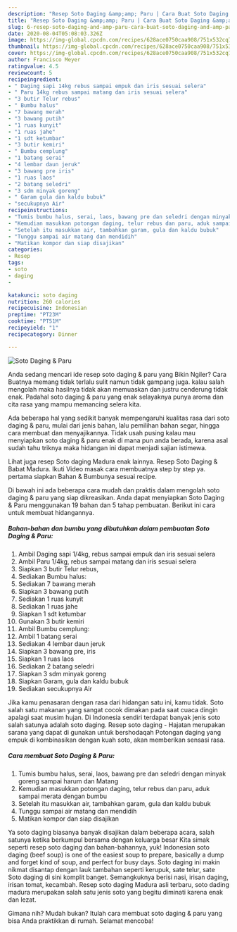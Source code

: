 ```yaml
---
description: "Resep Soto Daging &amp;amp; Paru | Cara Buat Soto Daging &amp;amp; Paru Yang Mudah Dan Praktis"
title: "Resep Soto Daging &amp;amp; Paru | Cara Buat Soto Daging &amp;amp; Paru Yang Mudah Dan Praktis"
slug: 6-resep-soto-daging-and-amp-paru-cara-buat-soto-daging-and-amp-paru-yang-mudah-dan-praktis
date: 2020-08-04T05:08:03.326Z
image: https://img-global.cpcdn.com/recipes/628ace0750caa908/751x532cq70/soto-daging-paru-foto-resep-utama.jpg
thumbnail: https://img-global.cpcdn.com/recipes/628ace0750caa908/751x532cq70/soto-daging-paru-foto-resep-utama.jpg
cover: https://img-global.cpcdn.com/recipes/628ace0750caa908/751x532cq70/soto-daging-paru-foto-resep-utama.jpg
author: Francisco Meyer
ratingvalue: 4.5
reviewcount: 5
recipeingredient:
- " Daging sapi 14kg rebus sampai empuk dan iris sesuai selera"
- " Paru 14kg rebus sampai matang dan iris sesuai selera"
- "3 butir Telur rebus"
- " Bumbu halus"
- "7 bawang merah"
- "3 bawang putih"
- "1 ruas kunyit"
- "1 ruas jahe"
- "1 sdt ketumbar"
- "3 butir kemiri"
- " Bumbu cemplung"
- "1 batang serai"
- "4 lembar daun jeruk"
- "3 bawang pre iris"
- "1 ruas laos"
- "2 batang seledri"
- "3 sdm minyak goreng"
- " Garam gula dan kaldu bubuk"
- "secukupnya Air"
recipeinstructions:
- "Tumis bumbu halus, serai, laos, bawang pre dan seledri dengan minyak goreng sampai harum dan Matang"
- "Kemudian masukkan potongan daging, telur rebus dan paru, aduk sampai merata dengan bumbu"
- "Setelah itu masukkan air, tambahkan garam, gula dan kaldu bubuk"
- "Tunggu sampai air matang dan mendidih"
- "Matikan kompor dan siap disajikan"
categories:
- Resep
tags:
- soto
- daging
- 

katakunci: soto daging  
nutrition: 260 calories
recipecuisine: Indonesian
preptime: "PT23M"
cooktime: "PT51M"
recipeyield: "1"
recipecategory: Dinner

---
```



![Soto Daging &amp; Paru](https://img-global.cpcdn.com/recipes/628ace0750caa908/751x532cq70/soto-daging-paru-foto-resep-utama.jpg)

Anda sedang mencari ide resep soto daging &amp; paru yang Bikin Ngiler? Cara Buatnya memang tidak terlalu sulit namun tidak gampang juga. kalau salah mengolah maka hasilnya tidak akan memuaskan dan justru cenderung tidak enak. Padahal soto daging &amp; paru yang enak selayaknya punya aroma dan cita rasa yang mampu memancing selera kita.

Ada beberapa hal yang sedikit banyak mempengaruhi kualitas rasa dari soto daging &amp; paru, mulai dari jenis bahan, lalu pemilihan bahan segar, hingga cara membuat dan menyajikannya. Tidak usah pusing kalau mau menyiapkan soto daging &amp; paru enak di mana pun anda berada, karena asal sudah tahu triknya maka hidangan ini dapat menjadi sajian istimewa.

Lihat juga resep Soto daging Madura enak lainnya. Resep Soto Daging &amp; Babat Madura. Ikuti Video masak cara membuatnya step by step ya. pertama siapkan Bahan &amp; Bumbunya sesuai recipe.


Di bawah ini ada beberapa cara mudah dan praktis dalam mengolah soto daging &amp; paru yang siap dikreasikan. Anda dapat menyiapkan Soto Daging &amp; Paru menggunakan 19 bahan dan 5 tahap pembuatan. Berikut ini cara untuk membuat hidangannya.

<!--inarticleads1-->

##### Bahan-bahan dan bumbu yang dibutuhkan dalam pembuatan Soto Daging &amp; Paru:

1. Ambil  Daging sapi 1/4kg, rebus sampai empuk dan iris sesuai selera
1. Ambil  Paru 1/4kg, rebus sampai matang dan iris sesuai selera
1. Siapkan 3 butir Telur rebus,
1. Sediakan  Bumbu halus:
1. Sediakan 7 bawang merah
1. Siapkan 3 bawang putih
1. Sediakan 1 ruas kunyit
1. Sediakan 1 ruas jahe
1. Siapkan 1 sdt ketumbar
1. Gunakan 3 butir kemiri
1. Ambil  Bumbu cemplung:
1. Ambil 1 batang serai
1. Sediakan 4 lembar daun jeruk
1. Siapkan 3 bawang pre, iris
1. Siapkan 1 ruas laos
1. Sediakan 2 batang seledri
1. Siapkan 3 sdm minyak goreng
1. Siapkan  Garam, gula dan kaldu bubuk
1. Sediakan secukupnya Air


Jika kamu penasaran dengan rasa dari hidangan satu ini, kamu tidak. Soto salah satu makanan yang sangat cocok dimakan pada saat cuaca dingin apalagi saat musim hujan. Di Indonesia sendiri terdapat banyak jenis soto salah satunya adalah soto daging. Resep soto daging - Hajatan merupakan sarana yang dapat di gunakan untuk bershodaqah Potongan daging yang empuk di kombinasikan dengan kuah soto, akan memberikan sensasi rasa. 

<!--inarticleads2-->

##### Cara membuat Soto Daging &amp; Paru:

1. Tumis bumbu halus, serai, laos, bawang pre dan seledri dengan minyak goreng sampai harum dan Matang
1. Kemudian masukkan potongan daging, telur rebus dan paru, aduk sampai merata dengan bumbu
1. Setelah itu masukkan air, tambahkan garam, gula dan kaldu bubuk
1. Tunggu sampai air matang dan mendidih
1. Matikan kompor dan siap disajikan


Ya soto daging biasanya banyak disajikan dalam beberapa acara, salah satunya ketika berkumpul bersama dengan keluarga besar Kita simak seperti resep soto daging dan bahan-bahannya, yuk! Indonesian soto daging (beef soup) is one of the easiest soup to prepare, basically a dump and forget kind of soup, and perfect for busy days. Soto daging ini makin nikmat disantap dengan lauk tambahan seperti kerupuk, sate telur, sate Soto daging di sini komplit banget. Semangkuknya berisi nasi, irisan daging, irisan tomat, kecambah. Resep soto daging Madura asli terbaru, soto dading madura merupakan salah satu jenis soto yang begitu diminati karena enak dan lezat. 

Gimana nih? Mudah bukan? Itulah cara membuat soto daging &amp; paru yang bisa Anda praktikkan di rumah. Selamat mencoba!
